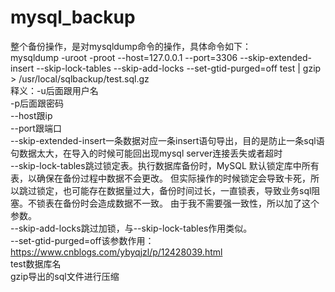 # mysql_backup
整个备份操作，是对mysqldump命令的操作，具体命令如下：  
mysqldump -uroot -proot --host=127.0.0.1 --port=3306 --skip-extended-insert --skip-lock-tables --skip-add-locks --set-gtid-purged=off test | gzip > /usr/local/sqlbackup/test.sql.gz  
释义：-u后面跟用户名  
-p后面跟密码  
--host跟ip  
--port跟端口  
--skip-extended-insert一条数据对应一条insert语句导出，目的是防止一条sql语句数据太大，在导入的时候可能回出现mysql server连接丢失或者超时  
--skip-lock-tables跳过锁定表。执行数据库备份时，MySQL 默认锁定库中所有表，以确保在备份过程中数据不会更改。
但实际操作的时候锁定会导致卡死，所以跳过锁定，也可能存在数据量过大，备份时间过长，一直锁表，导致业务sql阻塞。不锁表在备份时会造成数据不一致。
由于我不需要强一致性，所以加了这个参数。  
--skip-add-locks跳过加锁，与--skip-lock-tables作用类似。  
--set-gtid-purged=off该参数作用：https://www.cnblogs.com/ybyqjzl/p/12428039.html  
test数据库名  
gzip导出的sql文件进行压缩